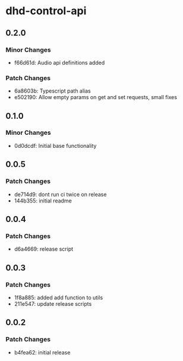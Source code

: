 # dhd-control-api

## 0.2.0

### Minor Changes

- f66d61d: Audio api definitions added

### Patch Changes

- 6a8603b: Typescript path alias
- e502190: Allow empty params on get and set requests, small fixes

## 0.1.0

### Minor Changes

- 0d0dcdf: Initial base functionality

## 0.0.5

### Patch Changes

- de714d9: dont run ci twice on release
- 144b355: initial readme

## 0.0.4

### Patch Changes

- d6a4669: release script

## 0.0.3

### Patch Changes

- 1f8a885: added add function to utils
- 211e547: update release scripts

## 0.0.2

### Patch Changes

- b4fea62: initial release
